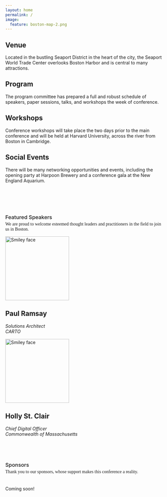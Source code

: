 ```yaml
---
layout: home
permalink: /
image:
  feature: boston-map-2.png
---
```



<div class="sections">

<div class="section">
  <h2 class="section-title">Venue</h2>
  <p class="section-excerpt">Located in the bustling Seaport District in the heart of the city, the Seaport World Trade Center overlooks Boston Harbor and is central to many attractions.</p>
</div><!-- /.tile -->

<div class="section">
  <h2 class="section-title">Program</h2>
  <p class="section-excerpt">The program committee has prepared a full and robust schedule of speakers, paper sessions, talks, and workshops the week of conference.</p>
</div><!-- /.tile -->

<div class="section">
  <h2 class="section-title">Workshops</h2>
  <p class="section-excerpt">Conference workshops will take place the two days prior to the main conference and will be held at Harvard University, across the river from Boston in Cambridge.</p>
</div><!-- /.tile -->

<div class="section">
  <h2 class="section-title">Social Events</h2>
  <p class="section-excerpt">There will be many networking opportunities and events, including the opening party at Harpoon Brewery and a conference gala at the New England Aquarium.</p>

</div><!-- /.tile -->

</div><!-- /.tiles -->

<svg version="1.1" id="Layer_1" xmlns="http://www.w3.org/2000/svg" xmlns:xlink="http://www.w3.org/1999/xlink" x="0px" y="0px"
   viewBox="0 0 836 98.3" style="enable-background:new 0 0 836 98.3;" xml:space="preserve">
<style type="text/css">
  .st0{fill:#E2D8C7;}
  .st1{fill:#E9DFCE;}
  .st2{fill:#CFC6B8;}
  .st3{fill:#ADADAD;}
  .st4{fill:#515251;}
  .st5{fill:#FFFFFF;}
  .st6{fill:#FFF200;}
  .st7{fill:#4480C2;}
  .st8{fill:#BB1F40;}
</style>
<polygon class="st0" points="724.4,90.5 724.4,91.6 742,91.6 742,90.7 "/>
<polygon class="st1" points="742,91.6 763.7,91.6 763.7,91 742,90.7 "/>
<polygon class="st2" points="474.8,75.2 474.8,62.6 461.5,62.6 461.5,92.5 479.8,92.8 479.8,75.2 "/>
<path class="st0" d="M507.6,41.2c0-2.4,0-8.1-8.1-8.1c-2.3,0-4.2,0.7-5.5,2.1c-2.2,2.3-2.1,5.8-2,6.2v17.2h5.8v34.1h-16.7l26.5,0.3
  V62.6V41.2z"/>
<polygon class="st1" points="521.8,58.7 531.3,58.7 531.3,15.3 529.3,15.3 529.3,10 522.5,10 522.5,1.9 520.2,1.9 520.2,10
  513.5,10 513.5,15.6 511.8,15.6 511.8,62.6 521.8,62.6 "/>
<polygon class="st2" points="459.2,62.6 459.2,57.9 437.7,57.9 437.7,69.1 444.8,69.1 444.8,92.3 451.8,92.4 451.8,62.6 "/>
<path class="st0" d="M568.7,71h-7.6v22.8l7.3,0.1c0.6,0,1.1-0.5,1.1-1.1V71H568.7z"/>
<rect x="539.5" y="65.4" class="st2" width="8.8" height="5.6"/>
<polygon class="st3" points="710.1,90.3 710.1,91.6 724.4,91.6 724.4,90.5 "/>
<polygon class="st2" points="521.8,62.6 511.8,62.6 507.6,62.6 507.6,93.1 521.8,93.3 "/>
<rect x="531.3" y="58.7" class="st0" width="8.2" height="6.7"/>
<polygon class="st0" points="521.8,62.6 521.8,93.3 539.5,93.5 539.5,71 539.5,65.4 531.3,65.4 531.3,58.7 521.8,58.7 "/>
<polygon class="st1" points="548.3,71 539.5,71 539.5,93.5 561.1,93.8 561.1,71 "/>
<polygon class="st1" points="497.8,58.7 492,58.7 479.8,58.7 479.8,75.2 479.8,92.8 481.1,92.8 497.8,92.8 "/>
<polygon class="st3" points="654.4,91.6 664,91.6 664,89.8 654.4,89.6 "/>
<polygon class="st0" points="459.2,62.6 451.8,62.6 451.8,92.4 461.5,92.5 461.5,62.6 "/>
<polygon class="st3" points="632.7,91.6 647.4,91.6 647.4,89.6 632.7,89.4 "/>
<path class="st4" d="M264.4-198.8c0.4,0.1,0.8,0.3,1.2,0.4c0,0.2,0,0.4,0,0.5c-1.7,3.6-0.2,7.2-0.2,10.8c0,0.5,0.1,1.1,0.2,1.7
  c0.6,0,1.2,0,2,0c0.1-0.6,0.1-1.2,0.2-2c1,0,1.9-0.1,2.8,0c0.3,0,0.8,0.5,0.8,0.8c0,1.2,0.7,1.4,1.7,1.4c2.1,0,4.1,0,6.2,0.1
  c0.6,0,1.3,0.5,1.7,0.9c1.3,2,2.5,4.1,3.7,6.1c-1.7,1.3-0.5,3-1,4.6c1,0.3,2.1,0.5,1.8,1.9c0,0.2,0.7,0.5,1,0.8
  c0.7,0.6,1.5,1.2,2.2,1.8c0.3,0.2,0.4,0.6,0.7,0.7c2.2,0.5,2.4,2.4,2.7,4.1c0.1,0.5,0.2,8.5,0.4,9c-18,0-35.8-3.3-54-3.3
  c0.4-2-0.4-8.3,1.8-9.4c0.3-0.1,0.4-0.6,0.5-1c0.3-0.7,0.3-1.4,1.4-1.4c0.2,0,0.5-0.3,0.6-0.5c0.6-1.6,2-1.9,3.4-1.9
  c2-0.1,4,0,6.2,0c0.2-3.5,0.4-6.9,0.5-10.3c0.2-3.5,0.3-7,0.5-10.5c0.1-1.2,0.2-2.4-0.6-3.4c-0.3-0.4-0.3-1-0.5-1.6
  c1.4,0.1,1.4-0.7,1.5-1.7c0.1-2,0.2-4,0.3-6.1c0-0.4-0.1-1-0.3-1.2c-1.7-1.3-1.3-3-1.2-4.8c0.6-0.1,1.2-0.1,1.8-0.1
  c0.2-1.6,0.2-2.9-0.8-4.3c-0.6-0.9-0.6-2.3-0.9-3.6c0.8-0.1,1.2-0.2,1.8-0.3c-0.1-1.3,0.7-2.7-0.6-3.9c-0.1-0.1,0.2-0.8,0.4-0.9
  c0.8-0.5,1.7-0.9,2.6-1.4c1-0.5,1.4-1.2,0.4-2c0.4-0.7,0.7-1.3,1.1-2c0.2,0,0.6,0,0.8,0c0.4,0.6,0.7,1.1,1,1.6
  c0.1,0.1,0.1,0.3,0.1,0.4c0,0.5-0.4,1.3-0.2,1.5c0.8,0.7,1.8,1.4,2.8,1.9c0.6,0.3,1.1,0.3,0.7,1.1c-0.5,1.1-0.8,2.3-1.2,3.6
  c0.9,0.1,1.4,0.2,1.9,0.3c0.2,1.5,0.3,3-0.7,4.5c-0.5,0.9-0.4,2.1-0.6,3.4c0.9,0.1,1.5,0.2,2.2,0.2c0,1.6,0.5,3.3-1,4.7
  c-0.3,0.3-0.4,1-0.4,1.5C263.9-203.6,264.2-201.2,264.4-198.8z M257.5-223.9c0,1.2,0,2.2,0,3.4c0.7,0,1.3,0,2.1,0c0-1.2,0-2.3,0-3.4
  C258.9-223.9,258.3-223.9,257.5-223.9z M279.6-174.6c0-0.8,0-1.6,0-2.3c-0.8,0-1.4,0-2,0c0,0.8,0,1.5,0,2.3
  C278.2-174.6,278.9-174.6,279.6-174.6z M275.3-174.7c-0.1-0.9-0.1-1.6-0.1-2.3c-0.8,0-1.4,0-2,0c0,0.8,0,1.6,0,2.4
  C273.9-174.6,274.5-174.6,275.3-174.7z M270.6-177c-0.8,0-1.4,0-2.1,0c0,0.8,0,1.5,0,2.4c0.7,0,1.4-0.1,2.1-0.1
  C270.6-175.5,270.6-176.2,270.6-177z M257.4-219c0,0.6,0.1,1.1,0.1,1.7c0.8,0,1.4-0.1,2.1-0.1c0-0.6,0-1.1,0-1.6
  C258.9-219,258.3-219,257.4-219z M255.7-224.1c0,1.3,0,2.4,0,3.7c1.5-0.2,0.9-1.3,0.9-1.9C256.7-222.9,257.3-223.9,255.7-224.1z
   M260.3-222.2c0.2,0.6,0.4,1.2,0.7,1.7c0.2-0.6,0.5-1.1,0.5-1.7c0-0.6-0.3-1.2-0.5-1.8C260.8-223.4,260.6-222.8,260.3-222.2z"/>
<path class="st5" d="M257.5-223.9c0.7,0,1.3,0,2.1,0c0,1.1,0,2.2,0,3.4c-0.7,0-1.4,0-2.1,0C257.5-221.7,257.5-222.8,257.5-223.9z"/>
<path class="st5" d="M279.6-174.6c-0.7,0-1.3,0-2,0c0-0.8,0-1.5,0-2.3c0.7,0,1.3,0,2,0C279.6-176.2,279.6-175.4,279.6-174.6z"/>
<path class="st5" d="M275.3-174.7c-0.8,0.1-1.4,0.1-2.1,0.1c0-0.8,0-1.6,0-2.4c0.6,0,1.2,0,2,0C275.2-176.2,275.2-175.5,275.3-174.7
  z"/>
<path class="st5" d="M270.6-177c0,0.8,0,1.4,0,2.3c-0.7,0-1.3,0.1-2.1,0.1c0-0.8,0-1.6,0-2.4C269.2-177,269.8-177,270.6-177z"/>
<path class="st4" d="M257.4-219c0.9,0,1.5,0,2.2,0c0,0.6,0,1,0,1.6c-0.7,0-1.3,0.1-2.1,0.1C257.5-217.9,257.4-218.4,257.4-219z"/>
<path class="st5" d="M255.7-224.1c1.5,0.2,1,1.2,0.9,1.8c-0.1,0.6,0.5,1.7-0.9,1.9C255.7-221.7,255.7-222.8,255.7-224.1z"/>
<path class="st5" d="M260.3-222.2c0.2-0.6,0.5-1.2,0.7-1.8c0.2,0.6,0.5,1.2,0.5,1.8c0,0.6-0.3,1.1-0.5,1.7
  C260.8-221,260.6-221.6,260.3-222.2z"/>
<polygon class="st6" points="313.5,-214.5 258.6,-220.5 258.6,-224.1 313.5,-230.1 "/>
<polygon class="st0" points="682.3,90 683.6,90 682.3,90 "/>
<polygon class="st1" points="437.7,69.1 430.2,69.1 428.3,70.2 428.3,55.3 413.5,52.8 410.2,58.1 410.2,65.4 398,65.4 398,65.4
  420.2,65.4 420.2,94 430.2,92.2 444.8,92.3 444.8,69.1 "/>
<polygon class="st1" points="347.5,73.2 361.7,73.2 361.7,53.7 368.1,53.7 368.1,0 357.6,0 339.5,6.2 339.5,65.4 347.5,65.4 "/>
<polygon class="st2" points="398,65.4 398,93.8 420.2,94 420.2,65.4 "/>
<polygon class="st1" points="381.8,59.1 381.8,65.4 381.8,93.6 398,93.8 398,65.4 398,65.4 398,59.1 "/>
<polygon class="st2" points="370.3,53.7 368.1,53.7 361.7,53.7 361.7,73.2 361.7,93.3 365.1,93.4 376.5,93.5 379.5,93.5 381.8,93.6
  381.8,65.4 381.8,59.1 381.8,53.7 "/>
<polygon class="st0" points="347.5,73.2 347.5,65.4 339.5,65.4 336.4,65.4 327.7,65.4 327.7,92.9 336.4,93 345,93.1 347.5,93.1
  361.7,93.3 361.7,73.2 "/>
<polygon class="st1" points="309.8,65.4 309.8,43.4 306,39.5 301.3,39.5 301.3,32.1 299.1,32.1 299.1,39.5 295.3,39.5 290.7,44.1
  290.7,49.8 302,49.8 302,65.4 302,92.6 310.8,92.7 310.8,65.4 "/>
<polygon class="st0" points="290.7,49.8 285.4,49.8 285.4,77.7 285.4,93.1 298.5,92.6 300.5,92.5 302,92.6 302,65.4 302,49.8 "/>
<polygon class="st2" points="310.8,48.4 310.8,65.4 310.8,92.7 317,92.8 327.7,92.9 327.7,65.4 336.4,65.4 336.4,48.4 "/>
<path class="st7" d="M820.2,89.1c-8.7-0.2-15.4-3.7-16.7-4.4c-0.2,0.1-0.6,0.3-1,0.6v0c-1.8,1-5.6,2.7-10.4,3.5c-0.1,0-0.2,0-0.3,0
  c-0.3,0-0.6,0.1-0.9,0.1c-0.2,0-0.4,0-0.6,0.1c-0.2,0-0.5,0-0.7,0.1c-0.3,0-0.6,0-0.9,0.1c-0.2,0-0.3,0-0.5,0c-0.5,0-1,0-1.5,0
  c-4.9-0.1-9.1-1.3-12.2-2.4c-2.4-0.9-4-1.7-4.5-2c-1.3,0.8-8,4.7-16.9,4.4c-3.3-0.1-6.2-0.6-8.8-1.3c-0.8-0.2-1.6-0.5-2.4-0.7
  s-1.4-0.5-2-0.7s-1.2-0.5-1.6-0.7c-0.5-0.2-0.9-0.4-1.2-0.6s-0.6-0.3-0.7-0.4l0,0h0c-0.1,0.1-0.2,0.1-0.3,0.2
  c-0.2,0.1-0.6,0.3-1,0.5c-2.4,1.3-7.5,3.5-14,3.7c-0.5,0-1.1,0-1.6,0c-0.5,0-1.1,0-1.6-0.1c-0.1,0-0.3,0-0.4,0
  c-0.4,0-0.8-0.1-1.2-0.1c-0.2,0-0.4,0-0.5-0.1c-0.3,0-0.6-0.1-1-0.1c-0.2,0-0.4-0.1-0.6-0.1c-0.3-0.1-0.6-0.1-0.9-0.2
  c-0.2,0-0.3-0.1-0.5-0.1c-0.3-0.1-0.6-0.1-0.9-0.2c-0.1,0-0.3-0.1-0.4-0.1c-0.3-0.1-0.6-0.1-0.9-0.2c-0.1,0-0.3-0.1-0.4-0.1
  c-0.3-0.1-0.6-0.2-0.8-0.2c-0.1,0-0.2-0.1-0.3-0.1c-0.3-0.1-0.6-0.2-0.9-0.3c-0.1,0-0.1-0.1-0.2-0.1c-0.3-0.1-0.6-0.2-0.8-0.3
  c-0.1,0-0.1,0-0.2-0.1c-0.3-0.1-0.5-0.2-0.8-0.3c-0.1,0-0.1,0-0.2-0.1c-0.2-0.1-0.5-0.2-0.7-0.3c0,0-0.1,0-0.1,0
  c-1.3-0.6-2.2-1-2.6-1.3c-2.1,1.2-8.4,4.3-16.3,4.1c-8.7-0.2-15.4-3.7-16.7-4.4c-0.1,0.1-0.3,0.2-0.6,0.3c0,0,0,0,0,0
  c-0.4,0.2-0.9,0.5-1.6,0.8c0,0-0.1,0-0.1,0.1c-0.2,0.1-0.4,0.2-0.6,0.3c-0.1,0-0.2,0.1-0.2,0.1c-0.2,0.1-0.3,0.2-0.5,0.2
  c-0.1,0-0.2,0.1-0.3,0.1c-0.2,0.1-0.3,0.1-0.5,0.2c-0.1,0-0.2,0.1-0.4,0.1c-0.2,0.1-0.4,0.1-0.5,0.2c-0.1,0-0.3,0.1-0.4,0.1
  c-0.2,0.1-0.4,0.1-0.6,0.2c-0.2,0-0.3,0.1-0.5,0.1c-0.2,0.1-0.4,0.1-0.6,0.2c-0.2,0-0.3,0.1-0.5,0.1c-0.2,0.1-0.4,0.1-0.6,0.2
  c-0.2,0-0.4,0.1-0.5,0.1c-0.2,0-0.4,0.1-0.6,0.1c-0.2,0-0.4,0.1-0.6,0.1c-0.2,0-0.4,0.1-0.7,0.1c-0.1,0-0.3,0-0.4,0.1
  c-0.1,0-0.2,0-0.4,0.1c-0.2,0-0.3,0-0.5,0.1c-0.1,0-0.2,0-0.4,0c-0.2,0-0.5,0.1-0.8,0.1c-0.1,0-0.2,0-0.2,0c-0.1,0-0.3,0-0.4,0
  c-0.4,0-0.7,0-1.1,0.1c-0.1,0-0.2,0-0.4,0c-0.5,0-1,0-1.6,0c-8.7-0.2-15.4-3.7-16.7-4.4l0,0h0c-0.1,0.1-0.2,0.1-0.3,0.2
  c-1.9,1.1-8.3,4.5-16.6,4.2c-0.1,0-0.2,0-0.4,0c-8.5-0.3-15-3.7-16.3-4.4c0,0,0,0,0,0s0,0,0,0c-0.2,0.1-0.6,0.3-1,0.6
  c-2.4,1.3-8,3.8-15.1,3.8c-0.3,0-0.5,0-0.8,0c0,0,0,0-0.1,0c-0.5,0-1,0-1.5-0.1c-0.2,0-0.5,0-0.7-0.1c-0.3,0-0.6,0-0.9-0.1
  c-0.3,0-0.5-0.1-0.8-0.1c-0.2,0-0.5-0.1-0.7-0.1c-0.3,0-0.5-0.1-0.8-0.1c-0.2,0-0.5-0.1-0.7-0.1c-0.2,0-0.5-0.1-0.7-0.2
  c-0.2,0-0.4-0.1-0.6-0.1c-0.2-0.1-0.5-0.1-0.7-0.2c-0.2-0.1-0.4-0.1-0.6-0.2c-0.2-0.1-0.4-0.1-0.7-0.2c-0.2-0.1-0.4-0.1-0.6-0.2
  c-0.2-0.1-0.4-0.1-0.6-0.2c-0.2-0.1-0.4-0.1-0.5-0.2c-0.2-0.1-0.4-0.1-0.5-0.2c-0.2-0.1-0.3-0.1-0.5-0.2c-0.2-0.1-0.3-0.1-0.5-0.2
  c-0.2-0.1-0.3-0.1-0.5-0.2c-0.2-0.1-0.3-0.1-0.4-0.2c-0.1-0.1-0.3-0.1-0.4-0.2c-0.1-0.1-0.3-0.1-0.4-0.2c-0.1-0.1-0.3-0.1-0.4-0.2
  c-0.1-0.1-0.2-0.1-0.3-0.1c-0.1-0.1-0.2-0.1-0.4-0.2c-0.1,0-0.2-0.1-0.2-0.1c-0.1-0.1-0.2-0.1-0.3-0.2c-0.1,0-0.1-0.1-0.2-0.1
  c-0.1,0-0.2-0.1-0.3-0.1c0,0-0.1,0-0.1-0.1c-0.1,0-0.2-0.1-0.2-0.1l0,0c0,0-0.1,0-0.1,0.1c-1.6,1-8.1,4.6-16.8,4.3c0,0-0.1,0-0.1,0
  c-0.5,0-1,0-1.5-0.1c-0.2,0-0.4,0-0.5-0.1c-0.3,0-0.7-0.1-1-0.1c-0.2,0-0.4-0.1-0.6-0.1c-0.3,0-0.6-0.1-0.9-0.1
  c-0.2,0-0.4-0.1-0.6-0.1c-0.3-0.1-0.6-0.1-0.9-0.2c-0.2,0-0.4-0.1-0.6-0.1c-0.3-0.1-0.5-0.1-0.8-0.2c-0.2,0-0.4-0.1-0.5-0.1
  c-0.3-0.1-0.5-0.1-0.8-0.2c-0.2,0-0.4-0.1-0.5-0.2c-0.2-0.1-0.5-0.1-0.7-0.2c-0.2-0.1-0.3-0.1-0.5-0.2c-0.2-0.1-0.4-0.1-0.6-0.2
  c-0.2-0.1-0.3-0.1-0.5-0.2c-0.2-0.1-0.4-0.1-0.6-0.2c-0.2-0.1-0.3-0.1-0.5-0.2c-0.2-0.1-0.3-0.1-0.5-0.2c-0.1-0.1-0.3-0.1-0.4-0.2
  c-0.2-0.1-0.3-0.1-0.5-0.2c-0.1-0.1-0.2-0.1-0.4-0.2c-0.1-0.1-0.3-0.1-0.4-0.2c-0.1,0-0.2-0.1-0.3-0.1c-0.1-0.1-0.2-0.1-0.4-0.2
  c-0.1,0-0.1-0.1-0.2-0.1c-0.1-0.1-0.2-0.1-0.3-0.2c-0.1,0-0.1-0.1-0.2-0.1c-0.1,0-0.2-0.1-0.3-0.1c0,0-0.1,0-0.1-0.1
  c-0.1,0-0.2-0.1-0.2-0.1l0,0c-2.1,1.2-8.4,4.3-16.3,4.1c-8.7-0.2-15.4-3.7-16.7-4.4c-1.3,0.8-8,4.7-16.9,4.4
  c-8.7-0.2-15.4-3.7-16.7-4.4c-1.3,0.8-8,4.7-16.9,4.4c-8.7-0.2-15.4-3.7-16.7-4.4c0,0,0,0,0,0v0c-2.4,1.3-8.4,4.1-15.9,3.8
  c-8.7-0.2-15.4-3.7-16.7-4.4c-0.2,0.1-0.6,0.3-1,0.6c0,0,0,0,0,0l0,0c-2.5,1.3-8.4,4-15.9,3.8c-8.7-0.2-15.4-3.7-16.7-4.4
  c-1.3,0.8-8,4.7-16.9,4.4c-8.7-0.2-15.4-3.7-16.7-4.4c-1.3,0.8-8,4.7-16.9,4.4c-8.7-0.2-15.4-3.7-16.7-4.4c-0.4,0.2-0.9,0.5-1.6,0.8
  c0,0-0.1,0-0.1,0.1c-0.2,0.1-0.4,0.2-0.6,0.3c-0.1,0-0.2,0.1-0.2,0.1c-0.2,0.1-0.3,0.2-0.5,0.2c-0.1,0-0.2,0.1-0.3,0.1
  c-0.2,0.1-0.3,0.1-0.5,0.2c-0.1,0-0.2,0.1-0.4,0.1c-0.2,0.1-0.4,0.1-0.5,0.2c-0.1,0-0.3,0.1-0.4,0.1c-0.2,0.1-0.4,0.1-0.6,0.2
  c-0.2,0-0.3,0.1-0.5,0.1c-0.2,0.1-0.4,0.1-0.6,0.2c-0.2,0-0.3,0.1-0.5,0.1c-0.2,0.1-0.4,0.1-0.6,0.2c-0.2,0-0.4,0.1-0.5,0.1
  c-0.2,0-0.4,0.1-0.6,0.1c-0.2,0-0.4,0.1-0.6,0.1c-0.2,0-0.4,0.1-0.7,0.1c-0.2,0-0.4,0.1-0.6,0.1c-0.2,0-0.5,0.1-0.7,0.1
  c-0.2,0-0.4,0.1-0.6,0.1c-0.2,0-0.5,0-0.7,0.1c-0.2,0-0.4,0-0.6,0.1c-0.3,0-0.6,0-0.9,0c-0.2,0-0.3,0-0.5,0c-0.5,0-0.9,0-1.4,0
  c-8.4-0.2-14.9-3.4-16.5-4.3c-0.1,0-0.1-0.1-0.2-0.1l0,0h0c-0.2,0.1-0.6,0.3-1,0.6v0c-1.7,0.9-5,2.5-9.3,3.3c0,0,0,0,0,0
  c-0.3,0.1-0.6,0.1-0.8,0.1c-0.2,0-0.4,0.1-0.6,0.1c-0.2,0-0.4,0.1-0.7,0.1c-0.3,0-0.6,0.1-0.9,0.1c-0.2,0-0.3,0-0.5,0
  c-0.4,0-0.7,0-1.1,0.1c-0.1,0-0.2,0-0.4,0c-0.5,0-1,0-1.6,0c-0.1,0-0.3,0-0.4,0c-8.2-0.3-14.5-3.4-16.1-4.3c-0.1,0-0.1-0.1-0.2-0.1
  l0,0h0c-1.3,0.8-8,4.7-16.9,4.4c-0.1,0-0.3,0-0.4,0c-8.5-0.3-15-3.7-16.3-4.4c0,0,0,0,0,0s0,0,0,0l0,0l0,0c0,0-0.1,0.1-0.1,0.1
  c-1.6,1-8.1,4.6-16.8,4.3c0,0,0,0,0,0c0,0,0,0-0.1,0c-0.5,0-1,0-1.5-0.1c-0.1,0-0.3,0-0.4,0c0,0-0.1,0-0.1,0c-0.3,0-0.7-0.1-1-0.1
  c-0.2,0-0.4-0.1-0.6-0.1c0,0,0,0,0,0c-0.3,0-0.6-0.1-0.9-0.1c-0.2,0-0.4-0.1-0.6-0.1c-0.3-0.1-0.6-0.1-0.9-0.2
  c-0.2,0-0.3-0.1-0.5-0.1c0,0-0.1,0-0.1,0c-0.3-0.1-0.5-0.1-0.8-0.2c-0.1,0-0.3-0.1-0.4-0.1c0,0-0.1,0-0.1,0
  c-0.3-0.1-0.5-0.1-0.8-0.2c-0.1,0-0.3-0.1-0.4-0.1c-0.1,0-0.1,0-0.2,0c-0.2-0.1-0.5-0.1-0.7-0.2c-0.1,0-0.2-0.1-0.3-0.1
  c-0.1,0-0.2-0.1-0.2-0.1c-0.2-0.1-0.4-0.1-0.6-0.2c-0.1,0-0.1-0.1-0.2-0.1c-0.1,0-0.2-0.1-0.3-0.1c-0.2-0.1-0.4-0.1-0.6-0.2
  c-0.1,0-0.1,0-0.2-0.1c-0.1,0-0.2-0.1-0.3-0.1c-0.2-0.1-0.3-0.1-0.5-0.2c-0.1,0-0.1,0-0.2-0.1c-0.1,0-0.2-0.1-0.3-0.1
  c-0.2-0.1-0.3-0.1-0.5-0.2c0,0,0,0-0.1,0c-0.1,0-0.2-0.1-0.3-0.1c-0.1-0.1-0.3-0.1-0.4-0.2c-0.1,0-0.2-0.1-0.3-0.1
  c-0.1-0.1-0.2-0.1-0.4-0.2c0,0,0,0,0,0c-0.1,0-0.1-0.1-0.2-0.1c-0.1-0.1-0.2-0.1-0.3-0.2c-0.1,0-0.1-0.1-0.2-0.1
  c-0.1,0-0.2-0.1-0.3-0.1c0,0-0.1,0-0.1-0.1c-0.1,0-0.2-0.1-0.2-0.1l0,0c-2.1,1.2-8.4,4.3-16.3,4.1c-8.7-0.2-15.4-3.7-16.7-4.4
  c-0.1,0.1-0.3,0.2-0.6,0.3c0,0,0,0,0,0c-1.4,0.8-4.8,2.5-9.3,3.5c-0.1,0-0.2,0-0.2,0c-0.3,0.1-0.6,0.1-0.9,0.2
  c-0.2,0-0.4,0.1-0.6,0.1c-0.2,0-0.5,0.1-0.8,0.1c-0.3,0-0.6,0.1-0.9,0.1c-0.2,0-0.4,0-0.5,0.1c-0.4,0-0.8,0.1-1.2,0.1
  c-0.1,0-0.2,0-0.3,0c-0.5,0-1.1,0-1.6,0c-0.5,0-1.1,0-1.6-0.1c-2.1-0.2-4.1-0.5-5.9-0.9c-0.4-0.1-0.9-0.2-1.3-0.3
  c-0.8-0.2-1.6-0.5-2.4-0.7c-2.9-1-4.9-2-5.6-2.4c-1.3,0.8-8,4.7-16.9,4.4c-0.5,0-1.1,0-1.6-0.1c-0.5,0-1-0.1-1.6-0.1
  c-7.1-0.8-12.4-3.5-13.5-4.2c0,0,0,0,0,0s0,0,0,0c-0.2,0.1-0.4,0.3-0.7,0.4c-2.2,1.3-8.1,4-15.5,4c-0.2,0-0.4,0-0.6,0
  c-0.5,0-1.1,0-1.6-0.1c-0.2,0-0.5,0-0.7-0.1c-0.3,0-0.6,0-0.9-0.1c-0.3,0-0.5-0.1-0.8-0.1c-0.2,0-0.5-0.1-0.7-0.1
  c-0.3,0-0.5-0.1-0.8-0.1c-0.2,0-0.5-0.1-0.7-0.1c-0.3,0-0.5-0.1-0.7-0.2c-0.2,0-0.4-0.1-0.6-0.1c-0.2-0.1-0.5-0.1-0.7-0.2
  c-0.2-0.1-0.4-0.1-0.6-0.2c-0.2-0.1-0.4-0.1-0.7-0.2c-0.2-0.1-0.4-0.1-0.6-0.2c-0.2-0.1-0.4-0.1-0.6-0.2c-0.2-0.1-0.4-0.1-0.5-0.2
  c-0.2-0.1-0.4-0.1-0.6-0.2c-0.2-0.1-0.3-0.1-0.5-0.2c-0.2-0.1-0.3-0.1-0.5-0.2c-0.2-0.1-0.3-0.1-0.5-0.2c-0.2-0.1-0.3-0.1-0.4-0.2
  c-0.1-0.1-0.3-0.1-0.4-0.2c-0.1-0.1-0.3-0.1-0.4-0.2c-0.1-0.1-0.3-0.1-0.4-0.2c-0.1-0.1-0.2-0.1-0.3-0.1c-0.1-0.1-0.2-0.1-0.3-0.2
  c-0.1,0-0.2-0.1-0.2-0.1c-0.1-0.1-0.2-0.1-0.3-0.2c-0.1,0-0.1-0.1-0.2-0.1c-0.1,0-0.2-0.1-0.3-0.1c0,0-0.1,0-0.1-0.1
  c-0.1,0-0.1-0.1-0.2-0.1l0,0c-1.4,0.9-8.1,4.6-16.9,4.4c-8.8-0.2-15.5-3.7-16.7-4.4L0,92.6c0.1-0.1,0.3-0.1,0.5,0
  c0,0,4.6,2.7,11.3,3.9c1.7,0.3,3.5,0.5,5.2,0.5c2.1,0.1,4.2-0.1,6.4-0.5c6.1-1.2,10.2-3.9,10.3-3.9c0,0,0,0,0,0v0
  c0.1,0,0.2-0.1,0.2-0.1c0.1,0,0.2,0,0.2,0.1c0,0,3.5,2.1,8.9,3.4c0.4,0.1,0.8,0.2,1.2,0.3s0.8,0.2,1.2,0.2c1.7,0.3,3.5,0.5,5.2,0.5
  c0,0,0,0,0,0l0,0c0.1,0,0.2,0,0.3,0c2,0,4-0.1,6-0.5c0.8-0.1,1.5-0.3,2.2-0.5c4.9-1.3,8-3.4,8.1-3.4c0.1,0,0.2-0.1,0.2-0.1
  s0.2,0,0.2,0.1c0,0,4.6,2.7,11.3,3.9c0,0,0.1,0,0.1,0c1.7,0.3,3.4,0.5,5.1,0.5c0,0,0,0,0,0h0l0,0h0c2.1,0.1,4.2-0.1,6.4-0.5
  c6.1-1.2,10.2-3.9,10.3-3.9c0.1,0,0.2-0.1,0.2-0.1c0.1,0,0.2,0,0.2,0.1c0,0,4.6,2.7,11.3,3.9c0.1,0,0.2,0,0.2,0
  c1.5,0.3,3.1,0.4,4.6,0.5c0.1,0,0.2,0,0.3,0c0,0,0,0,0,0l0,0c0,0,0,0,0,0c2.1,0.1,4.2-0.1,6.4-0.5c0,0,0,0,0,0
  c0.5-0.1,1-0.2,1.5-0.3c0.1,0,0.3-0.1,0.4-0.1c0.5-0.1,0.9-0.2,1.3-0.4c0.2,0,0.3-0.1,0.5-0.1c0.3-0.1,0.5-0.2,0.8-0.3
  c0.2-0.1,0.4-0.1,0.5-0.2c0.3-0.1,0.6-0.2,0.9-0.3c0.2-0.1,0.4-0.2,0.6-0.3c0.1,0,0.2-0.1,0.3-0.1c1.2-0.5,2-1,2.6-1.3c0,0,0,0,0,0
  c0.1,0,0.2-0.1,0.2-0.1c0.1-0.1,0.3-0.1,0.5,0c0,0,4.6,2.7,11.3,3.9c1.7,0.3,3.5,0.5,5.2,0.5c2.1,0.1,4.2-0.1,6.4-0.5
  c6.1-1.2,10.2-3.9,10.3-3.9c0,0,0,0,0,0v0c0.1,0,0.1,0,0.2-0.1c0,0,0.1,0,0.1,0c0,0,0,0,0,0c0.1,0,0.1,0,0.2,0.1
  c0,0,4.6,2.7,11.3,3.9c0.8,0.1,1.7,0.3,2.5,0.3c0,0,0.1,0,0.1,0c0.7,0.1,1.3,0.1,1.9,0.1c0.2,0,0.4,0,0.6,0c0.5,0,1,0,1.6,0
  c1.6,0,3.2-0.2,4.8-0.5c6.1-1.2,10.2-3.9,10.3-3.9c0.1,0,0.2-0.1,0.2-0.1c0,0,0.1,0,0.1,0c0,0,0.1,0,0.1,0c0,0,0.1,0,0.2,0.1
  c0.1,0.1,0.4,0.2,0.7,0.4c1.5,0.8,4.8,2.3,9.2,3.2c0.4,0.1,0.8,0.2,1.2,0.2c1.7,0.3,3.5,0.5,5.2,0.5c0.5,0,1,0,1.6,0
  c1.2,0,2.5-0.2,3.7-0.4c0.4-0.1,0.7-0.1,1.1-0.2c3.4-0.7,6.2-1.8,8-2.7c0.2-0.1,0.4-0.2,0.6-0.3c1.1-0.5,1.6-0.9,1.7-0.9
  c0,0,0,0,0,0c0.1,0,0.2-0.1,0.2-0.1c0.1,0,0.1,0,0.2,0c0,0,0,0,0.1,0c0,0,0,0,0,0c0,0,0.1,0,0.2,0.1c0,0,0,0,0.1,0
  c1.1,0.6,5.3,2.7,11,3.8c0.2,0,0.4,0.1,0.7,0.1c0.6,0.1,1.3,0.2,1.9,0.3c0,0,0,0,0.1,0c0.9,0.1,1.7,0.1,2.6,0.2
  c2.1,0.1,4.2-0.1,6.4-0.5c0,0,0,0,0,0c0.5-0.1,1-0.2,1.5-0.3c0.1,0,0.3-0.1,0.4-0.1c0.4-0.1,0.8-0.2,1.2-0.3c0.2,0,0.3-0.1,0.4-0.1
  c0.3-0.1,0.6-0.2,0.9-0.3c0.2-0.1,0.4-0.1,0.6-0.2c0.2-0.1,0.3-0.1,0.5-0.2c0.4-0.2,0.8-0.3,1.1-0.5c0.1,0,0.1-0.1,0.2-0.1
  c1.2-0.5,2.2-1,2.8-1.4v0c0.5-0.3,0.7-0.4,0.8-0.5c0,0,0.1,0,0.1,0c0.1,0,0.2,0,0.3,0c0,0,0,0,0,0c0,0,0.6,0.4,1.7,0.9
  c0.2,0.1,0.4,0.2,0.6,0.3c0,0,0.1,0,0.1,0c2,0.9,5.1,2,8.9,2.7c1.7,0.3,3.5,0.5,5.2,0.5c2.1,0.1,4.2-0.1,6.4-0.5
  c0.6-0.1,1.2-0.2,1.7-0.4c0.2,0,0.3-0.1,0.5-0.1c0.4-0.1,0.8-0.2,1.1-0.3c0.2-0.1,0.4-0.1,0.6-0.2c0.3-0.1,0.6-0.2,0.9-0.3
  c0.2-0.1,0.3-0.1,0.5-0.2c0.3-0.1,0.5-0.2,0.8-0.3c0.2-0.1,0.3-0.1,0.5-0.2c0.2-0.1,0.5-0.2,0.7-0.3c0.1-0.1,0.3-0.1,0.4-0.2
  c0.2-0.1,0.4-0.2,0.6-0.3c0.1-0.1,0.2-0.1,0.3-0.2c0.2-0.1,0.3-0.2,0.5-0.2c0.1-0.1,0.2-0.1,0.3-0.1c0.1,0,0.1-0.1,0.2-0.1v0
  c0.1,0,0.2-0.1,0.2-0.1c0.1-0.1,0.3-0.1,0.5,0c0,0,4.6,2.7,11.3,3.9c1.7,0.3,3.5,0.5,5.2,0.5c2.1,0.1,4.2-0.1,6.4-0.5
  c6.1-1.2,10.2-3.9,10.3-3.9c0.1-0.1,0.3-0.1,0.5,0c0,0,4.6,2.7,11.3,3.9c1.7,0.3,3.5,0.5,5.2,0.5c2.1,0.1,4.2-0.1,6.4-0.5
  c6.1-1.2,10.2-3.9,10.3-3.9c0.1,0,0.2-0.1,0.2-0.1c0.1,0,0.2,0,0.2,0.1c0,0,4.6,2.7,11.3,3.9c1.7,0.3,3.5,0.5,5.2,0.5
  c2.1,0.1,4.2-0.1,6.4-0.5c4.4-0.8,7.7-2.5,9.3-3.3l0,0c0.1-0.1,0.3-0.1,0.5,0c0,0,4.6,2.7,11.3,3.9c1.7,0.3,3.5,0.5,5.2,0.5
  c2.1,0.1,4.2-0.1,6.4-0.5c6.1-1.2,10.2-3.9,10.3-3.9c0.1-0.1,0.3-0.1,0.5,0c0,0,4.6,2.7,11.3,3.9c1.7,0.3,3.5,0.5,5.2,0.5
  c2.1,0.1,4.2-0.1,6.4-0.5c6.1-1.2,10.2-3.9,10.3-3.9c0.1-0.1,0.3-0.1,0.5,0c0,0,4.6,2.7,11.3,3.9c1.7,0.3,3.5,0.5,5.2,0.5
  c2.1,0.1,4.2-0.1,6.4-0.5c6.1-1.2,10.2-3.9,10.3-3.9c0.1-0.1,0.3-0.1,0.5,0c0,0,4.6,2.7,11.3,3.9c1.7,0.3,3.5,0.5,5.2,0.5
  c2.1,0.1,4.2-0.1,6.4-0.5c4.8-0.9,8.4-2.8,9.7-3.6v0c0.1,0,0.1,0,0.2-0.1c0,0,0.1,0,0.1,0c0.1,0,0.2,0,0.2,0.1c0,0,0,0,0,0
  c0,0,0.5,0.3,1.5,0.8c1.9,0.9,5.4,2.4,9.8,3.1c0.8,0.1,1.6,0.2,2.4,0.3c0.1,0,0.1,0,0.2,0c0.9,0.1,1.7,0.1,2.6,0.2
  c2.1,0.1,4.2-0.1,6.4-0.5c6.1-1.2,10.2-3.9,10.3-3.9c0,0,0,0,0,0v0c0.1,0,0.2-0.1,0.2-0.1c0,0,0.1,0,0.1,0c0,0,0.1,0,0.1,0
  c0,0,0.1,0,0.2,0.1c0.2,0.1,0.5,0.3,0.9,0.5c1.7,0.9,5.4,2.5,10.3,3.3c0.9,0.1,1.7,0.3,2.6,0.4c0,0,0,0,0.1,0
  c0.9,0.1,1.7,0.1,2.6,0.2c2.1,0.1,4.2-0.1,6.4-0.5c6.1-1.2,10.2-3.9,10.3-3.9c0.1,0,0.2-0.1,0.2-0.1c0.1,0,0.2,0,0.2,0.1
  c0,0,0,0,0,0c0,0,0.1,0,0.2,0.1c0,0,0,0,0.1,0c1.1,0.6,5.3,2.7,11,3.8c0.8,0.1,1.6,0.3,2.5,0.3c0,0,0.1,0,0.1,0
  c0.9,0.1,1.7,0.1,2.6,0.2c2.1,0.1,4.2-0.1,6.4-0.5c6.1-1.2,10.2-3.9,10.3-3.9c0.1,0,0.2-0.1,0.2-0.1c0.1,0,0.2,0,0.2,0.1
  c0,0,0,0,0,0c0,0,0.6,0.4,1.7,0.9c0.2,0.1,0.4,0.2,0.6,0.3c0,0,0.1,0,0.1,0c2,0.9,5.1,2,8.9,2.7c0.9,0.2,1.7,0.3,2.6,0.4
  c0,0,0,0,0,0c0.9,0.1,1.7,0.1,2.6,0.2c2.1,0.1,4.2-0.1,6.4-0.5c0,0,0,0,0.1,0c0.5-0.1,0.9-0.2,1.4-0.3c0.1,0,0.2,0,0.3-0.1
  c0.1,0,0.1,0,0.2-0.1c0.4-0.1,0.7-0.2,1-0.3c0.1,0,0.2-0.1,0.3-0.1c0.1,0,0.3-0.1,0.4-0.1c0.2-0.1,0.4-0.1,0.6-0.2
  c0.1,0,0.3-0.1,0.4-0.1c0.1,0,0.2-0.1,0.3-0.1c0.1,0,0.2-0.1,0.3-0.1c0.2-0.1,0.5-0.2,0.7-0.3c0.2-0.1,0.3-0.1,0.5-0.2
  c0,0,0.1,0,0.1,0c0,0,0,0,0.1,0c0.2-0.1,0.4-0.2,0.5-0.2c0.1-0.1,0.3-0.1,0.4-0.2c0.2-0.1,0.4-0.2,0.6-0.3c0.1-0.1,0.2-0.1,0.3-0.2
  c0.2-0.1,0.3-0.2,0.5-0.2c0.1-0.1,0.2-0.1,0.3-0.1c0.1,0,0.1-0.1,0.2-0.1v0c0,0,0,0,0,0c0.1,0,0.2-0.1,0.2-0.1
  c0.1-0.1,0.3-0.1,0.5,0c0,0,4.6,2.7,11.3,3.9c1.7,0.3,3.5,0.5,5.2,0.5c2.1,0.1,4.2-0.1,6.4-0.5c6.1-1.2,10.2-3.9,10.3-3.9
  c0,0,0.1,0,0.2-0.1c0,0,0.1,0,0.1,0c0.1,0,0.2,0,0.2,0.1c0,0,4.6,2.7,11.3,3.9c1.7,0.3,3.5,0.5,5.2,0.5c2.1,0.1,4.2-0.1,6.4-0.5
  c6.1-1.2,10.2-3.9,10.3-3.9c0.1,0,0.2-0.1,0.2-0.1c0.1,0,0.2,0,0.2,0.1c0,0,0,0,0.1,0c0.5,0.3,4.7,2.6,10.6,3.8
  c0.2,0,0.4,0.1,0.6,0.1c0.4,0.1,0.9,0.1,1.3,0.2c1.3,0.2,2.6,0.3,3.9,0.3c0.5,0,1,0,1.6,0c1.2,0,2.4-0.2,3.7-0.3
  c0.4-0.1,0.8-0.1,1.1-0.2c4.2-0.8,7.4-2.3,9.1-3.2c0.7-0.4,1.2-0.7,1.2-0.7c0.1,0,0.2-0.1,0.2-0.1c0.1,0,0.2,0,0.2,0.1
  c0,0,0.9,0.5,2.5,1.2c0.4,0.2,0.9,0.4,1.5,0.6c0.3,0.1,0.6,0.2,0.9,0.3c1.2,0.4,2.6,0.9,4.1,1.2c0.8,0.2,1.6,0.4,2.4,0.5
  c1.7,0.3,3.5,0.5,5.2,0.5c2.1,0.1,4.2-0.1,6.4-0.5c0.5-0.1,1-0.2,1.5-0.3c0.1,0,0.3-0.1,0.4-0.1c0.4-0.1,0.8-0.2,1.2-0.3
  c0.2,0,0.3-0.1,0.4-0.1c0.3-0.1,0.6-0.2,0.9-0.3c0.2-0.1,0.4-0.1,0.6-0.2c0.2-0.1,0.3-0.1,0.5-0.2c0.4-0.2,0.8-0.3,1.1-0.4
  c0.1,0,0.1-0.1,0.2-0.1c1.2-0.5,2.2-1,2.8-1.4v0c0.5-0.3,0.7-0.4,0.8-0.5c0.1-0.1,0.3-0.1,0.5,0c0,0,4.6,2.7,11.3,3.9
  c1.7,0.3,3.5,0.5,5.2,0.5c2.1,0.1,4.2-0.1,6.4-0.5c4.6-0.9,8-2.6,9.5-3.4v-9.8C833.6,86.5,827.6,89.3,820.2,89.1z"/>
<polygon class="st8 sailboat" points="591.3,61.1 591.5,88.9 599.1,89 "/>
<polygon class="st5 sailboat" points="584.3,90.5 584.8,93.2 597.5,93.2 598.8,90 "/>
<polygon class="st8 sailboat" points="590.2,64.1 583.9,88.8 590.4,89.1 "/>
</svg>


<div class="gen-section">
  <div class="gen-section-title">
    <h3 style="font-weight: 500;">Featured Speakers</h3>
    <p style="margin-top: -12px; font-family: 'Garamond';">We are proud to welcome esteemed thought leaders and practitioners in the field to join us in Boston.</p>
  </div>

<div class="speaker-box">
<div class="speaker">
  <img class="img-circle" src="https://s3.amazonaws.com/guidostein/foss4g/paul.jpg" alt="Smiley face" height="200" width="200">
  <h2 class="speaker-name">Paul Ramsay</h2>
  <p class="speaker-excerpt" style="font-style: italic; line-height: 1.25;">Solutions Architect<br>CARTO</p>
</div><!-- /.tile -->

<div class="speaker">
  <img class="img-circle" src="https://s3.amazonaws.com/guidostein/foss4g/holly.jpg" alt="Smiley face" height="200" width="200">
  <h2 class="speaker-name">Holly St. Clair</h2>
  <p class="speaker-excerpt" style="font-style: italic; line-height: 1.25;">Chief Digital Officer<br>Commonwealth of Massachusetts</p>
</div><!-- /.tile -->
</div>


</div><!-- /.tiles -->

<svg version="1.1" id="Layer_1" xmlns="http://www.w3.org/2000/svg" xmlns:xlink="http://www.w3.org/1999/xlink" x="0px" y="0px"
   viewBox="0 0 836 66.8" style="enable-background:new 0 0 836 66.8;" xml:space="preserve">
<style type="text/css">
  .st0{fill:#E2D8C7;}
  .st1{fill:#E9DFCE;}
  .st2{fill:#CFC6B8;}
  .st3{fill:#ADADAD;}
  .st4{fill:#515251;}
  .st5{fill:#FFFFFF;}
  .st6{fill:#FFF200;}
  .st7{fill:#4480C2;}
  .st8{fill:#BB1F40;}
</style>
<polygon class="st0" points="724.4,59 724.4,60.1 742,60.1 742,59.2 "/>
<polygon class="st1" points="742,60.1 763.7,60.1 763.7,59.5 742,59.2 "/>
<polygon class="st2" points="474.8,-114.8 474.8,-127.3 461.5,-127.3 461.5,-97.4 479.8,-97.2 479.8,-114.8 "/>
<path class="st0" d="M507.6-148.8c0-2.4,0-8.1-8.1-8.1c-2.3,0-4.2,0.7-5.5,2.1c-2.2,2.3-2.1,5.8-2,6.2v17.2h5.8v34.1h-16.7l26.5,0.3
  v-30.5V-148.8z"/>
<polygon class="st1" points="521.8,-131.2 531.3,-131.2 531.3,-174.7 529.3,-174.7 529.3,-179.9 522.5,-179.9 522.5,-188
  520.2,-188 520.2,-179.9 513.5,-179.9 513.5,-174.4 511.8,-174.4 511.8,-127.3 521.8,-127.3 "/>
<polygon class="st2" points="459.2,-127.3 459.2,-132.1 437.7,-132.1 437.7,-120.8 444.8,-120.8 444.8,-97.6 451.8,-97.5
  451.8,-127.3 "/>
<path class="st0" d="M568.7-119h-7.6v22.8l7.3,0.1c0.6,0,1.1-0.5,1.1-1.1V-119H568.7z"/>
<rect x="539.5" y="-124.5" class="st2" width="8.8" height="5.6"/>
<polygon class="st3" points="710.1,58.8 710.1,60.1 724.4,60.1 724.4,59 "/>
<polygon class="st2" points="521.8,-127.3 511.8,-127.3 507.6,-127.3 507.6,-96.8 521.8,-96.7 "/>
<rect x="531.3" y="-131.2" class="st0" width="8.2" height="6.7"/>
<polygon class="st0" points="521.8,-127.3 521.8,-96.7 539.5,-96.5 539.5,-119 539.5,-124.5 531.3,-124.5 531.3,-131.2
  521.8,-131.2 "/>
<polygon class="st1" points="548.3,-119 539.5,-119 539.5,-96.5 561.1,-96.2 561.1,-119 "/>
<polygon class="st1" points="497.8,-131.2 492,-131.2 479.8,-131.2 479.8,-114.8 479.8,-97.2 481.1,-97.2 497.8,-97.2 "/>
<polygon class="st3" points="654.4,60.1 664,60.1 664,58.3 654.4,58.1 "/>
<polygon class="st0" points="459.2,-127.3 451.8,-127.3 451.8,-97.5 461.5,-97.4 461.5,-127.3 "/>
<polygon class="st3" points="632.7,60.1 647.4,60.1 647.4,58.1 632.7,57.9 "/>
<path class="st4" d="M762.8,25.5c0.3,0.1,0.7,0.2,1,0.3c0,0.2,0,0.3,0,0.4c-1.3,2.8-0.2,5.7-0.2,8.6c0,0.4,0.1,0.8,0.1,1.4
  c0.5,0,1,0,1.6,0c0-0.5,0.1-1,0.1-1.6c0.8,0,1.5-0.1,2.2,0c0.2,0,0.6,0.4,0.6,0.6c0,1,0.6,1.1,1.4,1.1c1.7,0,3.3,0,5,0.1
  c0.5,0,1.1,0.4,1.3,0.8c1.1,1.6,2,3.3,3,4.9c-1.4,1-0.4,2.4-0.8,3.6c0.8,0.3,1.6,0.4,1.5,1.5c0,0.2,0.5,0.4,0.8,0.7
  c0.6,0.5,1.2,0.9,1.7,1.4c0.2,0.2,0.3,0.5,0.5,0.6c1.8,0.4,1.9,1.9,2.1,3.3c0.1,0.4,0.2,6.8,0.3,7.2c-14.4,0-28.7-2.6-43.2-2.6
  c0.3-1.6-0.3-6.7,1.5-7.5c0.2-0.1,0.3-0.5,0.4-0.8c0.2-0.5,0.3-1.2,1.1-1.1c0.2,0,0.4-0.2,0.5-0.4c0.5-1.3,1.6-1.5,2.7-1.5
  c1.6,0,3.2,0,5,0c0.1-2.8,0.3-5.6,0.4-8.3c0.1-2.8,0.3-5.6,0.4-8.4c0-1,0.2-1.9-0.5-2.8c-0.2-0.3-0.3-0.8-0.4-1.3
  c1.1,0.1,1.2-0.6,1.2-1.3c0.1-1.6,0.2-3.2,0.2-4.9c0-0.3-0.1-0.8-0.3-0.9c-1.4-1-1-2.4-1-3.8c0.5,0,1-0.1,1.5-0.1
  c0.2-1.2,0.2-2.3-0.6-3.4c-0.5-0.7-0.5-1.8-0.7-2.9c0.6-0.1,1-0.1,1.5-0.2c-0.1-1,0.6-2.1-0.5-3.1c-0.1-0.1,0.1-0.6,0.3-0.7
  c0.7-0.4,1.4-0.8,2.1-1.1c0.8-0.4,1.1-0.9,0.3-1.6c0.3-0.5,0.6-1,0.9-1.6c0.1,0,0.5,0,0.6,0c0.3,0.5,0.5,0.9,0.8,1.3
  c0.1,0.1,0.1,0.2,0.1,0.3c0,0.4-0.3,1-0.1,1.2c0.7,0.6,1.5,1.1,2.3,1.5c0.4,0.2,0.9,0.2,0.6,0.9c-0.4,0.9-0.6,1.8-0.9,2.9
  c0.7,0.1,1.1,0.2,1.5,0.3c0.1,1.2,0.2,2.4-0.5,3.6c-0.4,0.7-0.3,1.7-0.5,2.7c0.7,0.1,1.2,0.1,1.8,0.2c0,1.3,0.4,2.7-0.8,3.7
  c-0.2,0.2-0.3,0.8-0.3,1.2C762.5,21.7,762.7,23.6,762.8,25.5z M757.4,5.5c0,0.9,0,1.8,0,2.7c0.6,0,1.1,0,1.6,0c0-0.9,0-1.8,0-2.7
  C758.4,5.5,758,5.5,757.4,5.5z M775,44.9c0-0.7,0-1.3,0-1.8c-0.6,0-1.1,0-1.6,0c0,0.7,0,1.2,0,1.8C773.9,44.9,774.4,44.9,775,44.9z
   M771.6,44.9c0-0.7-0.1-1.3-0.1-1.8c-0.6,0-1.1,0-1.6,0c0,0.7,0,1.2,0,1.9C770.4,45,770.9,44.9,771.6,44.9z M767.8,43
  c-0.6,0-1.1,0-1.6,0c0,0.6,0,1.2,0,1.9c0.6,0,1.1-0.1,1.6-0.1C767.8,44.2,767.8,43.7,767.8,43z M757.2,9.4c0,0.5,0,0.9,0.1,1.4
  c0.6,0,1.1-0.1,1.7-0.1c0-0.5,0-0.9,0-1.3C758.5,9.4,757.9,9.4,757.2,9.4z M755.9,5.3c0,1,0,1.9,0,2.9c1.2-0.1,0.7-1,0.8-1.5
  C756.7,6.3,757.1,5.5,755.9,5.3z M759.6,6.9c0.2,0.5,0.4,0.9,0.5,1.4c0.1-0.4,0.4-0.9,0.4-1.3c0-0.5-0.2-1-0.4-1.4
  C760,5.9,759.8,6.4,759.6,6.9z"/>
<path class="st5" d="M757.4,5.5c0.6,0,1.1,0,1.6,0c0,0.9,0,1.8,0,2.7c-0.6,0-1.1,0-1.6,0C757.4,7.3,757.4,6.4,757.4,5.5z"/>
<path class="st5" d="M775,44.9c-0.5,0-1.1,0-1.6,0c0-0.6,0-1.2,0-1.8c0.5,0,1,0,1.6,0C775,43.7,775,44.3,775,44.9z"/>
<path class="st5" d="M771.6,44.9c-0.7,0-1.1,0.1-1.7,0.1c0-0.7,0-1.3,0-1.9c0.5,0,1,0,1.6,0C771.5,43.6,771.5,44.2,771.6,44.9z"/>
<path class="st5" d="M767.8,43c0,0.6,0,1.2,0,1.8c-0.5,0-1,0-1.6,0.1c0-0.7,0-1.2,0-1.9C766.7,43,767.2,43,767.8,43z"/>
<path class="st4" d="M757.2,9.4c0.7,0,1.2,0,1.8,0c0,0.4,0,0.8,0,1.3c-0.6,0-1.1,0.1-1.7,0.1C757.3,10.3,757.3,9.9,757.2,9.4z"/>
<path class="st5" d="M755.9,5.3c1.2,0.1,0.8,1,0.8,1.4c-0.1,0.5,0.4,1.4-0.8,1.5C755.9,7.3,755.9,6.3,755.9,5.3z"/>
<path class="st5" d="M759.6,6.9c0.2-0.5,0.4-1,0.5-1.4c0.1,0.5,0.4,1,0.4,1.4c0,0.4-0.2,0.9-0.4,1.3C759.9,7.8,759.8,7.4,759.6,6.9z
  "/>
<polygon class="st6" points="802.1,13 758.2,8.2 758.2,5.3 802.1,0.5 "/>
<polygon class="st0" points="682.3,58.5 683.6,58.5 682.3,58.5 "/>
<polygon class="st1" points="437.7,-120.8 430.2,-120.8 428.3,-119.8 428.3,-134.7 413.5,-137.2 410.2,-131.8 410.2,-124.6
  398,-124.6 398,-124.5 420.2,-124.5 420.2,-95.9 430.2,-97.8 444.8,-97.6 444.8,-120.8 "/>
<polygon class="st1" points="347.5,-116.7 361.7,-116.7 361.7,-136.2 368.1,-136.2 368.1,-190 357.6,-190 339.5,-183.8
  339.5,-124.5 347.5,-124.5 "/>
<polygon class="st2" points="398,-124.5 398,-96.2 420.2,-95.9 420.2,-124.5 "/>
<polygon class="st1" points="381.8,-130.9 381.8,-124.5 381.8,-96.4 398,-96.2 398,-124.5 398,-124.6 398,-130.9 "/>
<polygon class="st2" points="370.3,-136.2 368.1,-136.2 361.7,-136.2 361.7,-116.7 361.7,-96.7 365.1,-96.6 376.5,-96.5
  379.5,-96.4 381.8,-96.4 381.8,-124.5 381.8,-130.9 381.8,-136.2 "/>
<polygon class="st0" points="347.5,-116.7 347.5,-124.5 339.5,-124.5 336.4,-124.5 327.7,-124.5 327.7,-97.1 336.4,-97 345,-96.9
  347.5,-96.8 361.7,-96.7 361.7,-116.7 "/>
<polygon class="st1" points="309.8,-124.5 309.8,-146.6 306,-150.4 301.3,-150.4 301.3,-157.9 299.1,-157.9 299.1,-150.4
  295.3,-150.4 290.7,-145.9 290.7,-140.1 302,-140.1 302,-124.5 302,-97.4 310.8,-97.3 310.8,-124.5 "/>
<polygon class="st0" points="290.7,-140.1 285.4,-140.1 285.4,-112.3 285.4,-96.9 298.5,-97.3 300.5,-97.4 302,-97.4 302,-124.5
  302,-140.1 "/>
<polygon class="st2" points="310.8,-141.5 310.8,-124.5 310.8,-97.3 317,-97.2 327.7,-97.1 327.7,-124.5 336.4,-124.5 336.4,-141.5
  "/>
<path class="st7" d="M820.2,57.6c-8.7-0.2-15.4-3.7-16.7-4.4c-0.2,0.1-0.6,0.3-1,0.6v0c-1.8,1-5.6,2.7-10.4,3.5c-0.1,0-0.2,0-0.3,0
  c-0.3,0-0.6,0.1-0.9,0.1c-0.2,0-0.4,0-0.6,0.1c-0.2,0-0.5,0-0.7,0.1c-0.3,0-0.6,0-0.9,0.1c-0.2,0-0.3,0-0.5,0c-0.5,0-1,0-1.5,0
  c-4.9-0.1-9.1-1.3-12.2-2.4c-2.4-0.9-4-1.7-4.5-2c-1.3,0.8-8,4.7-16.9,4.4c-3.3-0.1-6.2-0.6-8.8-1.3c-0.8-0.2-1.6-0.5-2.4-0.7
  s-1.4-0.5-2-0.7s-1.2-0.5-1.6-0.7c-0.5-0.2-0.9-0.4-1.2-0.6s-0.6-0.3-0.7-0.4l0,0h0c-0.1,0.1-0.2,0.1-0.3,0.2
  c-0.2,0.1-0.6,0.3-1,0.5c-2.4,1.3-7.5,3.5-14,3.7c-0.5,0-1.1,0-1.6,0c-0.5,0-1.1,0-1.6-0.1c-0.1,0-0.3,0-0.4,0
  c-0.4,0-0.8-0.1-1.2-0.1c-0.2,0-0.4,0-0.5-0.1c-0.3,0-0.6-0.1-1-0.1c-0.2,0-0.4-0.1-0.6-0.1c-0.3-0.1-0.6-0.1-0.9-0.2
  c-0.2,0-0.3-0.1-0.5-0.1c-0.3-0.1-0.6-0.1-0.9-0.2c-0.1,0-0.3-0.1-0.4-0.1c-0.3-0.1-0.6-0.1-0.9-0.2c-0.1,0-0.3-0.1-0.4-0.1
  c-0.3-0.1-0.6-0.2-0.8-0.2c-0.1,0-0.2-0.1-0.3-0.1c-0.3-0.1-0.6-0.2-0.9-0.3c-0.1,0-0.1-0.1-0.2-0.1c-0.3-0.1-0.6-0.2-0.8-0.3
  c-0.1,0-0.1,0-0.2-0.1c-0.3-0.1-0.5-0.2-0.8-0.3c-0.1,0-0.1,0-0.2-0.1c-0.2-0.1-0.5-0.2-0.7-0.3c0,0-0.1,0-0.1,0
  c-1.3-0.6-2.2-1-2.6-1.3c-2.1,1.2-8.4,4.3-16.3,4.1c-8.7-0.2-15.4-3.7-16.7-4.4c-0.1,0.1-0.3,0.2-0.6,0.3c0,0,0,0,0,0
  c-0.4,0.2-0.9,0.5-1.6,0.8c0,0-0.1,0-0.1,0.1c-0.2,0.1-0.4,0.2-0.6,0.3c-0.1,0-0.2,0.1-0.2,0.1c-0.2,0.1-0.3,0.2-0.5,0.2
  c-0.1,0-0.2,0.1-0.3,0.1c-0.2,0.1-0.3,0.1-0.5,0.2c-0.1,0-0.2,0.1-0.4,0.1c-0.2,0.1-0.4,0.1-0.5,0.2c-0.1,0-0.3,0.1-0.4,0.1
  c-0.2,0.1-0.4,0.1-0.6,0.2c-0.2,0-0.3,0.1-0.5,0.1c-0.2,0.1-0.4,0.1-0.6,0.2c-0.2,0-0.3,0.1-0.5,0.1c-0.2,0.1-0.4,0.1-0.6,0.2
  c-0.2,0-0.4,0.1-0.5,0.1c-0.2,0-0.4,0.1-0.6,0.1c-0.2,0-0.4,0.1-0.6,0.1c-0.2,0-0.4,0.1-0.7,0.1c-0.1,0-0.3,0-0.4,0.1
  c-0.1,0-0.2,0-0.4,0.1c-0.2,0-0.3,0-0.5,0.1c-0.1,0-0.2,0-0.4,0c-0.2,0-0.5,0.1-0.8,0.1c-0.1,0-0.2,0-0.2,0c-0.1,0-0.3,0-0.4,0
  c-0.4,0-0.7,0-1.1,0.1c-0.1,0-0.2,0-0.4,0c-0.5,0-1,0-1.6,0c-8.7-0.2-15.4-3.7-16.7-4.4l0,0h0c-0.1,0.1-0.2,0.1-0.3,0.2
  c-1.9,1.1-8.3,4.5-16.6,4.2c-0.1,0-0.2,0-0.4,0c-8.5-0.3-15-3.7-16.3-4.4c0,0,0,0,0,0s0,0,0,0c-0.2,0.1-0.6,0.3-1,0.6
  c-2.4,1.3-8,3.8-15.1,3.8c-0.3,0-0.5,0-0.8,0c0,0,0,0-0.1,0c-0.5,0-1,0-1.5-0.1c-0.2,0-0.5,0-0.7-0.1c-0.3,0-0.6,0-0.9-0.1
  c-0.3,0-0.5-0.1-0.8-0.1c-0.2,0-0.5-0.1-0.7-0.1c-0.3,0-0.5-0.1-0.8-0.1c-0.2,0-0.5-0.1-0.7-0.1c-0.2,0-0.5-0.1-0.7-0.2
  c-0.2,0-0.4-0.1-0.6-0.1c-0.2-0.1-0.5-0.1-0.7-0.2c-0.2-0.1-0.4-0.1-0.6-0.2c-0.2-0.1-0.4-0.1-0.7-0.2c-0.2-0.1-0.4-0.1-0.6-0.2
  c-0.2-0.1-0.4-0.1-0.6-0.2c-0.2-0.1-0.4-0.1-0.5-0.2c-0.2-0.1-0.4-0.1-0.5-0.2c-0.2-0.1-0.3-0.1-0.5-0.2c-0.2-0.1-0.3-0.1-0.5-0.2
  c-0.2-0.1-0.3-0.1-0.5-0.2c-0.2-0.1-0.3-0.1-0.4-0.2c-0.1-0.1-0.3-0.1-0.4-0.2c-0.1-0.1-0.3-0.1-0.4-0.2c-0.1-0.1-0.3-0.1-0.4-0.2
  c-0.1-0.1-0.2-0.1-0.3-0.1c-0.1-0.1-0.2-0.1-0.4-0.2c-0.1,0-0.2-0.1-0.2-0.1c-0.1-0.1-0.2-0.1-0.3-0.2c-0.1,0-0.1-0.1-0.2-0.1
  c-0.1,0-0.2-0.1-0.3-0.1c0,0-0.1,0-0.1-0.1c-0.1,0-0.2-0.1-0.2-0.1l0,0c0,0-0.1,0-0.1,0.1c-1.6,1-8.1,4.6-16.8,4.3c0,0-0.1,0-0.1,0
  c-0.5,0-1,0-1.5-0.1c-0.2,0-0.4,0-0.5-0.1c-0.3,0-0.7-0.1-1-0.1c-0.2,0-0.4-0.1-0.6-0.1c-0.3,0-0.6-0.1-0.9-0.1
  c-0.2,0-0.4-0.1-0.6-0.1c-0.3-0.1-0.6-0.1-0.9-0.2c-0.2,0-0.4-0.1-0.6-0.1c-0.3-0.1-0.5-0.1-0.8-0.2c-0.2,0-0.4-0.1-0.5-0.1
  c-0.3-0.1-0.5-0.1-0.8-0.2c-0.2,0-0.4-0.1-0.5-0.2c-0.2-0.1-0.5-0.1-0.7-0.2c-0.2-0.1-0.3-0.1-0.5-0.2c-0.2-0.1-0.4-0.1-0.6-0.2
  c-0.2-0.1-0.3-0.1-0.5-0.2c-0.2-0.1-0.4-0.1-0.6-0.2c-0.2-0.1-0.3-0.1-0.5-0.2c-0.2-0.1-0.3-0.1-0.5-0.2c-0.1-0.1-0.3-0.1-0.4-0.2
  c-0.2-0.1-0.3-0.1-0.5-0.2c-0.1-0.1-0.2-0.1-0.4-0.2c-0.1-0.1-0.3-0.1-0.4-0.2c-0.1,0-0.2-0.1-0.3-0.1c-0.1-0.1-0.2-0.1-0.4-0.2
  c-0.1,0-0.1-0.1-0.2-0.1c-0.1-0.1-0.2-0.1-0.3-0.2c-0.1,0-0.1-0.1-0.2-0.1c-0.1,0-0.2-0.1-0.3-0.1c0,0-0.1,0-0.1-0.1
  c-0.1,0-0.2-0.1-0.2-0.1l0,0c-2.1,1.2-8.4,4.3-16.3,4.1c-8.7-0.2-15.4-3.7-16.7-4.4c-1.3,0.8-8,4.7-16.9,4.4
  c-8.7-0.2-15.4-3.7-16.7-4.4c-1.3,0.8-8,4.7-16.9,4.4c-8.7-0.2-15.4-3.7-16.7-4.4c0,0,0,0,0,0v0c-2.4,1.3-8.4,4.1-15.9,3.8
  c-8.7-0.2-15.4-3.7-16.7-4.4c-0.2,0.1-0.6,0.3-1,0.6c0,0,0,0,0,0l0,0c-2.5,1.3-8.4,4-15.9,3.8c-8.7-0.2-15.4-3.7-16.7-4.4
  c-1.3,0.8-8,4.7-16.9,4.4c-8.7-0.2-15.4-3.7-16.7-4.4c-1.3,0.8-8,4.7-16.9,4.4c-8.7-0.2-15.4-3.7-16.7-4.4c-0.4,0.2-0.9,0.5-1.6,0.8
  c0,0-0.1,0-0.1,0.1c-0.2,0.1-0.4,0.2-0.6,0.3c-0.1,0-0.2,0.1-0.2,0.1c-0.2,0.1-0.3,0.2-0.5,0.2c-0.1,0-0.2,0.1-0.3,0.1
  c-0.2,0.1-0.3,0.1-0.5,0.2c-0.1,0-0.2,0.1-0.4,0.1c-0.2,0.1-0.4,0.1-0.5,0.2c-0.1,0-0.3,0.1-0.4,0.1c-0.2,0.1-0.4,0.1-0.6,0.2
  c-0.2,0-0.3,0.1-0.5,0.1c-0.2,0.1-0.4,0.1-0.6,0.2c-0.2,0-0.3,0.1-0.5,0.1c-0.2,0.1-0.4,0.1-0.6,0.2c-0.2,0-0.4,0.1-0.5,0.1
  c-0.2,0-0.4,0.1-0.6,0.1c-0.2,0-0.4,0.1-0.6,0.1c-0.2,0-0.4,0.1-0.7,0.1c-0.2,0-0.4,0.1-0.6,0.1c-0.2,0-0.5,0.1-0.7,0.1
  c-0.2,0-0.4,0.1-0.6,0.1c-0.2,0-0.5,0-0.7,0.1c-0.2,0-0.4,0-0.6,0.1c-0.3,0-0.6,0-0.9,0c-0.2,0-0.3,0-0.5,0c-0.5,0-0.9,0-1.4,0
  c-8.4-0.2-14.9-3.4-16.5-4.3c-0.1,0-0.1-0.1-0.2-0.1l0,0h0c-0.2,0.1-0.6,0.3-1,0.6v0c-1.7,0.9-5,2.5-9.3,3.3c0,0,0,0,0,0
  c-0.3,0.1-0.6,0.1-0.8,0.1c-0.2,0-0.4,0.1-0.6,0.1c-0.2,0-0.4,0.1-0.7,0.1c-0.3,0-0.6,0.1-0.9,0.1c-0.2,0-0.3,0-0.5,0
  c-0.4,0-0.7,0-1.1,0.1c-0.1,0-0.2,0-0.4,0c-0.5,0-1,0-1.6,0c-0.1,0-0.3,0-0.4,0c-8.2-0.3-14.5-3.4-16.1-4.3c-0.1,0-0.1-0.1-0.2-0.1
  l0,0h0c-1.3,0.8-8,4.7-16.9,4.4c-0.1,0-0.3,0-0.4,0c-8.5-0.3-15-3.7-16.3-4.4c0,0,0,0,0,0s0,0,0,0l0,0l0,0c0,0-0.1,0.1-0.1,0.1
  c-1.6,1-8.1,4.6-16.8,4.3c0,0,0,0,0,0c0,0,0,0-0.1,0c-0.5,0-1,0-1.5-0.1c-0.1,0-0.3,0-0.4,0c0,0-0.1,0-0.1,0c-0.3,0-0.7-0.1-1-0.1
  c-0.2,0-0.4-0.1-0.6-0.1c0,0,0,0,0,0c-0.3,0-0.6-0.1-0.9-0.1c-0.2,0-0.4-0.1-0.6-0.1c-0.3-0.1-0.6-0.1-0.9-0.2
  c-0.2,0-0.3-0.1-0.5-0.1c0,0-0.1,0-0.1,0c-0.3-0.1-0.5-0.1-0.8-0.2c-0.1,0-0.3-0.1-0.4-0.1c0,0-0.1,0-0.1,0
  c-0.3-0.1-0.5-0.1-0.8-0.2c-0.1,0-0.3-0.1-0.4-0.1c-0.1,0-0.1,0-0.2,0c-0.2-0.1-0.5-0.1-0.7-0.2c-0.1,0-0.2-0.1-0.3-0.1
  c-0.1,0-0.2-0.1-0.2-0.1c-0.2-0.1-0.4-0.1-0.6-0.2c-0.1,0-0.1-0.1-0.2-0.1c-0.1,0-0.2-0.1-0.3-0.1c-0.2-0.1-0.4-0.1-0.6-0.2
  c-0.1,0-0.1,0-0.2-0.1c-0.1,0-0.2-0.1-0.3-0.1c-0.2-0.1-0.3-0.1-0.5-0.2c-0.1,0-0.1,0-0.2-0.1c-0.1,0-0.2-0.1-0.3-0.1
  c-0.2-0.1-0.3-0.1-0.5-0.2c0,0,0,0-0.1,0c-0.1,0-0.2-0.1-0.3-0.1c-0.1-0.1-0.3-0.1-0.4-0.2c-0.1,0-0.2-0.1-0.3-0.1
  c-0.1-0.1-0.2-0.1-0.4-0.2c0,0,0,0,0,0c-0.1,0-0.1-0.1-0.2-0.1c-0.1-0.1-0.2-0.1-0.3-0.2c-0.1,0-0.1-0.1-0.2-0.1
  c-0.1,0-0.2-0.1-0.3-0.1c0,0-0.1,0-0.1-0.1c-0.1,0-0.2-0.1-0.2-0.1l0,0c-2.1,1.2-8.4,4.3-16.3,4.1c-8.7-0.2-15.4-3.7-16.7-4.4
  c-0.1,0.1-0.3,0.2-0.6,0.3c0,0,0,0,0,0c-1.4,0.8-4.8,2.5-9.3,3.5c-0.1,0-0.2,0-0.2,0c-0.3,0.1-0.6,0.1-0.9,0.2
  c-0.2,0-0.4,0.1-0.6,0.1c-0.2,0-0.5,0.1-0.8,0.1c-0.3,0-0.6,0.1-0.9,0.1c-0.2,0-0.4,0-0.5,0.1c-0.4,0-0.8,0.1-1.2,0.1
  c-0.1,0-0.2,0-0.3,0c-0.5,0-1.1,0-1.6,0c-0.5,0-1.1,0-1.6-0.1c-2.1-0.2-4.1-0.5-5.9-0.9c-0.4-0.1-0.9-0.2-1.3-0.3
  c-0.8-0.2-1.6-0.5-2.4-0.7c-2.9-1-4.9-2-5.6-2.4c-1.3,0.8-8,4.7-16.9,4.4c-0.5,0-1.1,0-1.6-0.1c-0.5,0-1-0.1-1.6-0.1
  c-7.1-0.8-12.4-3.5-13.5-4.2c0,0,0,0,0,0s0,0,0,0c-0.2,0.1-0.4,0.3-0.7,0.4c-2.2,1.3-8.1,4-15.5,4c-0.2,0-0.4,0-0.6,0
  c-0.5,0-1.1,0-1.6-0.1c-0.2,0-0.5,0-0.7-0.1c-0.3,0-0.6,0-0.9-0.1c-0.3,0-0.5-0.1-0.8-0.1c-0.2,0-0.5-0.1-0.7-0.1
  c-0.3,0-0.5-0.1-0.8-0.1c-0.2,0-0.5-0.1-0.7-0.1c-0.3,0-0.5-0.1-0.7-0.2c-0.2,0-0.4-0.1-0.6-0.1c-0.2-0.1-0.5-0.1-0.7-0.2
  c-0.2-0.1-0.4-0.1-0.6-0.2c-0.2-0.1-0.4-0.1-0.7-0.2c-0.2-0.1-0.4-0.1-0.6-0.2c-0.2-0.1-0.4-0.1-0.6-0.2c-0.2-0.1-0.4-0.1-0.5-0.2
  c-0.2-0.1-0.4-0.1-0.6-0.2c-0.2-0.1-0.3-0.1-0.5-0.2c-0.2-0.1-0.3-0.1-0.5-0.2c-0.2-0.1-0.3-0.1-0.5-0.2c-0.2-0.1-0.3-0.1-0.4-0.2
  c-0.1-0.1-0.3-0.1-0.4-0.2c-0.1-0.1-0.3-0.1-0.4-0.2c-0.1-0.1-0.3-0.1-0.4-0.2c-0.1-0.1-0.2-0.1-0.3-0.1c-0.1-0.1-0.2-0.1-0.3-0.2
  c-0.1,0-0.2-0.1-0.2-0.1c-0.1-0.1-0.2-0.1-0.3-0.2c-0.1,0-0.1-0.1-0.2-0.1c-0.1,0-0.2-0.1-0.3-0.1c0,0-0.1,0-0.1-0.1
  c-0.1,0-0.1-0.1-0.2-0.1l0,0c-1.4,0.9-8.1,4.6-16.9,4.4c-8.8-0.2-15.5-3.7-16.7-4.4L0,61.1c0.1-0.1,0.3-0.1,0.5,0
  c0,0,4.6,2.7,11.3,3.9c1.7,0.3,3.5,0.5,5.2,0.5c2.1,0.1,4.2-0.1,6.4-0.5c6.1-1.2,10.2-3.9,10.3-3.9c0,0,0,0,0,0v0
  c0.1,0,0.2-0.1,0.2-0.1c0.1,0,0.2,0,0.2,0.1c0,0,3.5,2.1,8.9,3.4c0.4,0.1,0.8,0.2,1.2,0.3s0.8,0.2,1.2,0.2c1.7,0.3,3.5,0.5,5.2,0.5
  c0,0,0,0,0,0l0,0c0.1,0,0.2,0,0.3,0c2,0,4-0.1,6-0.5c0.8-0.1,1.5-0.3,2.2-0.5c4.9-1.3,8-3.4,8.1-3.4c0.1,0,0.2-0.1,0.2-0.1
  s0.2,0,0.2,0.1c0,0,4.6,2.7,11.3,3.9c0,0,0.1,0,0.1,0c1.7,0.3,3.4,0.5,5.1,0.5c0,0,0,0,0,0h0l0,0h0c2.1,0.1,4.2-0.1,6.4-0.5
  c6.1-1.2,10.2-3.9,10.3-3.9c0.1,0,0.2-0.1,0.2-0.1c0.1,0,0.2,0,0.2,0.1c0,0,4.6,2.7,11.3,3.9c0.1,0,0.2,0,0.2,0
  c1.5,0.3,3.1,0.4,4.6,0.5c0.1,0,0.2,0,0.3,0c0,0,0,0,0,0l0,0c0,0,0,0,0,0c2.1,0.1,4.2-0.1,6.4-0.5c0,0,0,0,0,0
  c0.5-0.1,1-0.2,1.5-0.3c0.1,0,0.3-0.1,0.4-0.1c0.5-0.1,0.9-0.2,1.3-0.4c0.2,0,0.3-0.1,0.5-0.1c0.3-0.1,0.5-0.2,0.8-0.3
  c0.2-0.1,0.4-0.1,0.5-0.2c0.3-0.1,0.6-0.2,0.9-0.3c0.2-0.1,0.4-0.2,0.6-0.3c0.1,0,0.2-0.1,0.3-0.1c1.2-0.5,2-1,2.6-1.3c0,0,0,0,0,0
  c0.1,0,0.2-0.1,0.2-0.1c0.1-0.1,0.3-0.1,0.5,0c0,0,4.6,2.7,11.3,3.9c1.7,0.3,3.5,0.5,5.2,0.5c2.1,0.1,4.2-0.1,6.4-0.5
  c6.1-1.2,10.2-3.9,10.3-3.9c0,0,0,0,0,0v0c0.1,0,0.1,0,0.2-0.1c0,0,0.1,0,0.1,0c0,0,0,0,0,0c0.1,0,0.1,0,0.2,0.1
  c0,0,4.6,2.7,11.3,3.9c0.8,0.1,1.7,0.3,2.5,0.3c0,0,0.1,0,0.1,0c0.7,0.1,1.3,0.1,1.9,0.1c0.2,0,0.4,0,0.6,0c0.5,0,1,0,1.6,0
  c1.6,0,3.2-0.2,4.8-0.5c6.1-1.2,10.2-3.9,10.3-3.9c0.1,0,0.2-0.1,0.2-0.1c0,0,0.1,0,0.1,0c0,0,0.1,0,0.1,0c0,0,0.1,0,0.2,0.1
  c0.1,0.1,0.4,0.2,0.7,0.4c1.5,0.8,4.8,2.3,9.2,3.2c0.4,0.1,0.8,0.2,1.2,0.2c1.7,0.3,3.5,0.5,5.2,0.5c0.5,0,1,0,1.6,0
  c1.2,0,2.5-0.2,3.7-0.4c0.4-0.1,0.7-0.1,1.1-0.2c3.4-0.7,6.2-1.8,8-2.7c0.2-0.1,0.4-0.2,0.6-0.3c1.1-0.5,1.6-0.9,1.7-0.9
  c0,0,0,0,0,0c0.1,0,0.2-0.1,0.2-0.1c0.1,0,0.1,0,0.2,0c0,0,0,0,0.1,0c0,0,0,0,0,0c0,0,0.1,0,0.2,0.1c0,0,0,0,0.1,0
  c1.1,0.6,5.3,2.7,11,3.8c0.2,0,0.4,0.1,0.7,0.1c0.6,0.1,1.3,0.2,1.9,0.3c0,0,0,0,0.1,0c0.9,0.1,1.7,0.1,2.6,0.2
  c2.1,0.1,4.2-0.1,6.4-0.5c0,0,0,0,0,0c0.5-0.1,1-0.2,1.5-0.3c0.1,0,0.3-0.1,0.4-0.1c0.4-0.1,0.8-0.2,1.2-0.3c0.2,0,0.3-0.1,0.4-0.1
  c0.3-0.1,0.6-0.2,0.9-0.3c0.2-0.1,0.4-0.1,0.6-0.2c0.2-0.1,0.3-0.1,0.5-0.2c0.4-0.2,0.8-0.3,1.1-0.5c0.1,0,0.1-0.1,0.2-0.1
  c1.2-0.5,2.2-1,2.8-1.4v0c0.5-0.3,0.7-0.4,0.8-0.5c0,0,0.1,0,0.1,0c0.1,0,0.2,0,0.3,0c0,0,0,0,0,0c0,0,0.6,0.4,1.7,0.9
  c0.2,0.1,0.4,0.2,0.6,0.3c0,0,0.1,0,0.1,0c2,0.9,5.1,2,8.9,2.7c1.7,0.3,3.5,0.5,5.2,0.5c2.1,0.1,4.2-0.1,6.4-0.5
  c0.6-0.1,1.2-0.2,1.7-0.4c0.2,0,0.3-0.1,0.5-0.1c0.4-0.1,0.8-0.2,1.1-0.3c0.2-0.1,0.4-0.1,0.6-0.2c0.3-0.1,0.6-0.2,0.9-0.3
  c0.2-0.1,0.3-0.1,0.5-0.2c0.3-0.1,0.5-0.2,0.8-0.3c0.2-0.1,0.3-0.1,0.5-0.2c0.2-0.1,0.5-0.2,0.7-0.3c0.1-0.1,0.3-0.1,0.4-0.2
  c0.2-0.1,0.4-0.2,0.6-0.3c0.1-0.1,0.2-0.1,0.3-0.2c0.2-0.1,0.3-0.2,0.5-0.2c0.1-0.1,0.2-0.1,0.3-0.1c0.1,0,0.1-0.1,0.2-0.1v0
  c0.1,0,0.2-0.1,0.2-0.1c0.1-0.1,0.3-0.1,0.5,0c0,0,4.6,2.7,11.3,3.9c1.7,0.3,3.5,0.5,5.2,0.5c2.1,0.1,4.2-0.1,6.4-0.5
  c6.1-1.2,10.2-3.9,10.3-3.9c0.1-0.1,0.3-0.1,0.5,0c0,0,4.6,2.7,11.3,3.9c1.7,0.3,3.5,0.5,5.2,0.5c2.1,0.1,4.2-0.1,6.4-0.5
  c6.1-1.2,10.2-3.9,10.3-3.9c0.1,0,0.2-0.1,0.2-0.1c0.1,0,0.2,0,0.2,0.1c0,0,4.6,2.7,11.3,3.9c1.7,0.3,3.5,0.5,5.2,0.5
  c2.1,0.1,4.2-0.1,6.4-0.5c4.4-0.8,7.7-2.5,9.3-3.3l0,0c0.1-0.1,0.3-0.1,0.5,0c0,0,4.6,2.7,11.3,3.9c1.7,0.3,3.5,0.5,5.2,0.5
  c2.1,0.1,4.2-0.1,6.4-0.5c6.1-1.2,10.2-3.9,10.3-3.9c0.1-0.1,0.3-0.1,0.5,0c0,0,4.6,2.7,11.3,3.9c1.7,0.3,3.5,0.5,5.2,0.5
  c2.1,0.1,4.2-0.1,6.4-0.5c6.1-1.2,10.2-3.9,10.3-3.9c0.1-0.1,0.3-0.1,0.5,0c0,0,4.6,2.7,11.3,3.9c1.7,0.3,3.5,0.5,5.2,0.5
  c2.1,0.1,4.2-0.1,6.4-0.5c6.1-1.2,10.2-3.9,10.3-3.9c0.1-0.1,0.3-0.1,0.5,0c0,0,4.6,2.7,11.3,3.9c1.7,0.3,3.5,0.5,5.2,0.5
  c2.1,0.1,4.2-0.1,6.4-0.5c4.8-0.9,8.4-2.8,9.7-3.6v0c0.1,0,0.1,0,0.2-0.1c0,0,0.1,0,0.1,0c0.1,0,0.2,0,0.2,0.1c0,0,0,0,0,0
  c0,0,0.5,0.3,1.5,0.8c1.9,0.9,5.4,2.4,9.8,3.1c0.8,0.1,1.6,0.2,2.4,0.3c0.1,0,0.1,0,0.2,0c0.9,0.1,1.7,0.1,2.6,0.2
  c2.1,0.1,4.2-0.1,6.4-0.5c6.1-1.2,10.2-3.9,10.3-3.9c0,0,0,0,0,0v0c0.1,0,0.2-0.1,0.2-0.1c0,0,0.1,0,0.1,0c0,0,0.1,0,0.1,0
  c0,0,0.1,0,0.2,0.1c0.2,0.1,0.5,0.3,0.9,0.5c1.7,0.9,5.4,2.5,10.3,3.3c0.9,0.1,1.7,0.3,2.6,0.4c0,0,0,0,0.1,0
  c0.9,0.1,1.7,0.1,2.6,0.2c2.1,0.1,4.2-0.1,6.4-0.5c6.1-1.2,10.2-3.9,10.3-3.9c0.1,0,0.2-0.1,0.2-0.1c0.1,0,0.2,0,0.2,0.1
  c0,0,0,0,0,0c0,0,0.1,0,0.2,0.1c0,0,0,0,0.1,0c1.1,0.6,5.3,2.7,11,3.8c0.8,0.1,1.6,0.3,2.5,0.3c0,0,0.1,0,0.1,0
  c0.9,0.1,1.7,0.1,2.6,0.2c2.1,0.1,4.2-0.1,6.4-0.5c6.1-1.2,10.2-3.9,10.3-3.9c0.1,0,0.2-0.1,0.2-0.1c0.1,0,0.2,0,0.2,0.1
  c0,0,0,0,0,0c0,0,0.6,0.4,1.7,0.9c0.2,0.1,0.4,0.2,0.6,0.3c0,0,0.1,0,0.1,0c2,0.9,5.1,2,8.9,2.7c0.9,0.2,1.7,0.3,2.6,0.4
  c0,0,0,0,0,0c0.9,0.1,1.7,0.1,2.6,0.2c2.1,0.1,4.2-0.1,6.4-0.5c0,0,0,0,0.1,0c0.5-0.1,0.9-0.2,1.4-0.3c0.1,0,0.2,0,0.3-0.1
  c0.1,0,0.1,0,0.2-0.1c0.4-0.1,0.7-0.2,1-0.3c0.1,0,0.2-0.1,0.3-0.1c0.1,0,0.3-0.1,0.4-0.1c0.2-0.1,0.4-0.1,0.6-0.2
  c0.1,0,0.3-0.1,0.4-0.1c0.1,0,0.2-0.1,0.3-0.1c0.1,0,0.2-0.1,0.3-0.1c0.2-0.1,0.5-0.2,0.7-0.3c0.2-0.1,0.3-0.1,0.5-0.2
  c0,0,0.1,0,0.1,0c0,0,0,0,0.1,0c0.2-0.1,0.4-0.2,0.5-0.2c0.1-0.1,0.3-0.1,0.4-0.2c0.2-0.1,0.4-0.2,0.6-0.3c0.1-0.1,0.2-0.1,0.3-0.2
  c0.2-0.1,0.3-0.2,0.5-0.2c0.1-0.1,0.2-0.1,0.3-0.1c0.1,0,0.1-0.1,0.2-0.1v0c0,0,0,0,0,0c0.1,0,0.2-0.1,0.2-0.1
  c0.1-0.1,0.3-0.1,0.5,0c0,0,4.6,2.7,11.3,3.9c1.7,0.3,3.5,0.5,5.2,0.5c2.1,0.1,4.2-0.1,6.4-0.5c6.1-1.2,10.2-3.9,10.3-3.9
  c0,0,0.1,0,0.2-0.1c0,0,0.1,0,0.1,0c0.1,0,0.2,0,0.2,0.1c0,0,4.6,2.7,11.3,3.9c1.7,0.3,3.5,0.5,5.2,0.5c2.1,0.1,4.2-0.1,6.4-0.5
  c6.1-1.2,10.2-3.9,10.3-3.9c0.1,0,0.2-0.1,0.2-0.1c0.1,0,0.2,0,0.2,0.1c0,0,0,0,0.1,0c0.5,0.3,4.7,2.6,10.6,3.8
  c0.2,0,0.4,0.1,0.6,0.1c0.4,0.1,0.9,0.1,1.3,0.2c1.3,0.2,2.6,0.3,3.9,0.3c0.5,0,1,0,1.6,0c1.2,0,2.4-0.2,3.7-0.3
  c0.4-0.1,0.8-0.1,1.1-0.2c4.2-0.8,7.4-2.3,9.1-3.2c0.7-0.4,1.2-0.7,1.2-0.7c0.1,0,0.2-0.1,0.2-0.1c0.1,0,0.2,0,0.2,0.1
  c0,0,0.9,0.5,2.5,1.2c0.4,0.2,0.9,0.4,1.5,0.6c0.3,0.1,0.6,0.2,0.9,0.3c1.2,0.4,2.6,0.9,4.1,1.2c0.8,0.2,1.6,0.4,2.4,0.5
  c1.7,0.3,3.5,0.5,5.2,0.5c2.1,0.1,4.2-0.1,6.4-0.5c0.5-0.1,1-0.2,1.5-0.3c0.1,0,0.3-0.1,0.4-0.1c0.4-0.1,0.8-0.2,1.2-0.3
  c0.2,0,0.3-0.1,0.4-0.1c0.3-0.1,0.6-0.2,0.9-0.3c0.2-0.1,0.4-0.1,0.6-0.2c0.2-0.1,0.3-0.1,0.5-0.2c0.4-0.2,0.8-0.3,1.1-0.4
  c0.1,0,0.1-0.1,0.2-0.1c1.2-0.5,2.2-1,2.8-1.4v0c0.5-0.3,0.7-0.4,0.8-0.5c0.1-0.1,0.3-0.1,0.5,0c0,0,4.6,2.7,11.3,3.9
  c1.7,0.3,3.5,0.5,5.2,0.5c2.1,0.1,4.2-0.1,6.4-0.5c4.6-0.9,8-2.6,9.5-3.4v-9.8C833.6,55,827.6,57.8,820.2,57.6z"/>
<polygon class="st8 sailboat-2" points="802.6,28.6 802.8,56.4 810.5,56.5 "/>
<polygon class="st5 sailboat-2" points="795.6,58 796.1,60.7 808.8,60.7 810.1,57.5 "/>
<polygon class="st8 sailboat-2" points="801.5,31.6 795.2,56.3 801.7,56.6 "/>
</svg>


<div class="gen-section" id="sponsors">
  <div class="gen-section-title">
    <h3 style="font-weight: 500;">Sponsors</h3>
    <p style="margin-top: -12px; font-family: 'Garamond';">Thank you to our sponsors, whose support makes this conference a reality.</p>
  </div>

  <div class="sponsor-box" style="margin-top: 36px;">
  <p>Coming soon!</p>
  </div>
</div>
